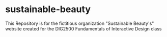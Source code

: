 # sustainable-beauty
This Repository is for the fictitious organization "Sustainable Beauty's" website created for the DIG2500 Fundamentals of Interactive Design class
